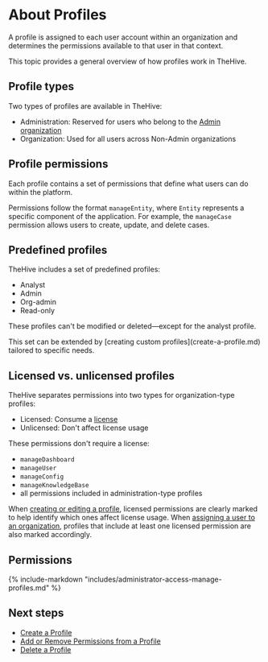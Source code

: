 # About Profiles

A profile is assigned to each user account within an organization and determines the permissions available to that user in that context.

This topic provides a general overview of how profiles work in TheHive.

## Profile types

Two types of profiles are available in TheHive:

* Administration: Reserved for users who belong to the [Admin organization](../organizations/about-organizations.md#default-setup)
* Organization: Used for all users across Non-Admin organizations

## Profile permissions

Each profile contains a set of permissions that define what users can do within the platform.

Permissions follow the format `manageEntity`, where `Entity` represents a specific component of the application. For example, the `manageCase` permission allows users to create, update, and delete cases.

## Predefined profiles

TheHive includes a set of predefined profiles:

* Analyst
* Admin
* Org-admin
* Read-only

These profiles can't be modified or deleted—except for the analyst profile.

<!-- md:license Gold --> <!-- md:license Platinum --> This set can be extended by [creating custom profiles](create-a-profile.md) tailored to specific needs.

## Licensed vs. unlicensed profiles

<!-- md:version 5.4.3 -->

TheHive separates permissions into two types for organization-type profiles:

* Licensed: Consume a [license](../../installation/licenses/about-licenses.md)
* Unlicensed: Don't affect license usage

These permissions don't require a license:

* `manageDashboard`
* `manageUser`
* `manageConfig`
* `manageKnowledgeBase`
* all permissions included in administration-type profiles

When [creating or editing a profile](create-a-profile.md), licensed permissions are clearly marked to help identify which ones affect license usage. When [assigning a user to an organization](../../administration/organizations/add-remove-an-existing-user-account-from-an-organization.md), profiles that include at least one licensed permission are also marked accordingly.

## Permissions

{% include-markdown "includes/administrator-access-manage-profiles.md" %}

<h2>Next steps</h2>

* [Create a Profile](create-a-profile.md)
* [Add or Remove Permissions from a Profile](add-remove-permissions-from-a-profile.md)
* [Delete a Profile](delete-a-profile.md)